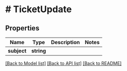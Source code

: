 # # TicketUpdate

## Properties

Name | Type | Description | Notes
------------ | ------------- | ------------- | -------------
**subject** | **string** |  |

[[Back to Model list]](../../README.md#models) [[Back to API list]](../../README.md#endpoints) [[Back to README]](../../README.md)
